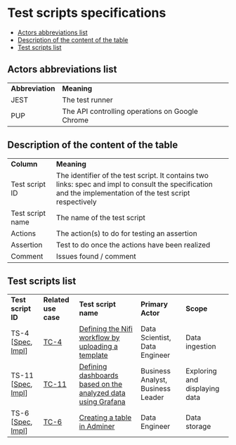 Test scripts specifications
============

* [Actors abbreviations list](#actors-abbreviations-list)
* [Description of the content of the table](#description-of-the-content-of-the-table)
* [Test scripts list](#test-scripts-list)

## Actors abbreviations list
<table>
  <tr>
   <td><strong>Abbreviation</strong>
   </td>
   <td><strong>Meaning</strong>
   </td>
  </tr>
  <tr>
   <td>JEST
   </td>
   <td>The test runner
   </td>
  </tr>
  <tr>
   <td>PUP
   </td>
   <td>The API controlling operations on Google Chrome
   </td>
  </tr>
</table>

## Description of the content of the table

<table>
  <tr>
   <td><strong>Column</strong>
   </td>
   <td><strong>Meaning</strong>
   </td>
  </tr>
  <tr>
   <td>Test script ID
   </td>
   <td>The identifier of the test script. It contains two links: spec and impl to consult the specification and the implementation of the test script respectively 
   </td>
  </tr>
  <tr>
   <td>Test script name 
   </td>
   <td>The name of the test script 
   </td>
  </tr>
  <tr>
   <td>Actions 
   </td>
   <td>The action(s) to do for testing an assertion 
   </td>
  </tr>
  <tr>
   <td>Assertion
   </td>
   <td>Test to do once the actions have been realized 
   </td>
  </tr>
  <tr>
   <td>Comment
   </td>
   <td>Issues found / comment
   </td>
  </tr>
</table>

## Test scripts list

<table>
  <tr>
   <td><strong>Test script ID</strong>
   </td>
   <td><strong>Related use case</strong>
   </td>
   <td><strong>Test script name</strong>
   </td>
   <td><strong>Primary Actor</strong>
   </td>
   <td><strong>Scope</strong>
   </td>
  </tr>
  <tr>
   <td>TS-4 [<a href="./test-scripts/TS-4.md">Spec</a>, <a href="../__tests__/2-nifi.test.js">Impl</a>]
   </td>
   <td><a href="./cockburns/TC-4.md" title="TC-4">TC-4</a>
   </td>
   <td><a href="./test-scripts/TS-4.md">Defining the Nifi workflow by uploading a template</a>
   </td>
   <td>Data Scientist, Data Engineer
   </td>
   <td>Data ingestion
   </td>
  </tr>
  <tr>
   <td>TS-11 [<a href="./test-scripts/TS-11.md">Spec</a>, <a href="../__tests__/3-grafana.test.js">Impl</a>]
   </td>
   <td><a href="./cockburns/TC-11.md" title="TC-11">TC-11</a>
   </td>
   <td> <a href="./test-scripts/TS-11.md">Defining dashboards based on the analyzed data using Grafana</a>
   </td>
   <td>Business Analyst, Business Leader
   </td>
   <td>Exploring and  displaying data
   </td>
  </tr>
  <tr>
   <td>TS-6 [<a href="./test-scripts/TS-6.md">Spec</a>, <a href="../__tests__/1-adminer.test.js" title="TS-6">Impl</a>]
   </td>
   <td><a href="./cockburns/TC-6.md">TC-6</a>
   </td>
   <td><a href="./test-scripts/TS-6.md">Creating a table in Adminer</a>
   </td>
   <td>Data Engineer
   </td>
   <td>Data storage
   </td>
  </tr>
</table>
